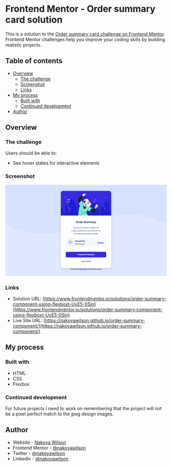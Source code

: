# Frontend Mentor - Order summary card solution

This is a solution to the [Order summary card challenge on Frontend Mentor](https://www.frontendmentor.io/challenges/order-summary-component-QlPmajDUj). Frontend Mentor challenges help you improve your coding skills by building realistic projects. 

## Table of contents

- [Overview](#overview)
  - [The challenge](#the-challenge)
  - [Screenshot](#screenshot)
  - [Links](#links)
- [My process](#my-process)
  - [Built with](#built-with)
  - [Continued development](#continued-development)
- [Author](#author)

## Overview

### The challenge

Users should be able to:

- See hover states for interactive elements

### Screenshot

![](./images/screenshot.png)

### Links

- Solution URL: [https://www.frontendmentor.io/solutions/order-summary-component-using-flexboxt-UvE5-0Sin](https://www.frontendmentor.io/solutions/order-summary-component-using-flexboxt-UvE5-0Sin)
- Live Site URL: [https://nakoyawilson.github.io/order-summary-component/](https://nakoyawilson.github.io/order-summary-component/)

## My process

### Built with

- HTML
- CSS
- Flexbox

### Continued development

For future projects I need to work on remembering that the project will not be a pixel perfect match to the jpeg design images.

## Author

- Website - [Nakoya Wilson](https://nakoyawilson.netlify.app/)
- Frontend Mentor - [@nakoyawilson](https://www.frontendmentor.io/profile/nakoyawilson)
- Twitter - [@nakoyawilson](https://twitter.com/nakoyawilson)
- LinkedIn - [@nakoyawilson](https://www.linkedin.com/in/nakoyawilson/)
